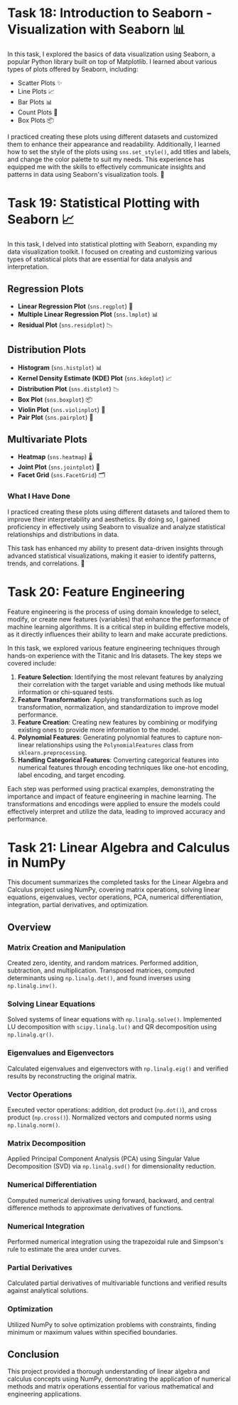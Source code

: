 # Task 18: Introduction to Seaborn - Visualization with Seaborn 📊

In this task, I explored the basics of data visualization using Seaborn, a popular Python library built on top of Matplotlib. I learned about various types of plots offered by Seaborn, including:

- Scatter Plots ✨
- Line Plots 📈
- Bar Plots 📊
- Count Plots 📑
- Box Plots 📦

I practiced creating these plots using different datasets and customized them to enhance their appearance and readability. Additionally, I learned how to set the style of the plots using `sns.set_style()`, add titles and labels, and change the color palette to suit my needs. This experience has equipped me with the skills to effectively communicate insights and patterns in data using Seaborn's visualization tools. 🎨

# Task 19: Statistical Plotting with Seaborn 📈

In this task, I delved into statistical plotting with Seaborn, expanding my data visualization toolkit. I focused on creating and customizing various types of statistical plots that are essential for data analysis and interpretation.

## Regression Plots
- **Linear Regression Plot** (`sns.regplot`) 📏
- **Multiple Linear Regression Plot** (`sns.lmplot`) 📊
- **Residual Plot** (`sns.residplot`) 📉

## Distribution Plots
- **Histogram** (`sns.histplot`) 📊
- **Kernel Density Estimate (KDE) Plot** (`sns.kdeplot`) 📈
- **Distribution Plot** (`sns.distplot`) 📉
- **Box Plot** (`sns.boxplot`) 📦
- **Violin Plot** (`sns.violinplot`) 🎻
- **Pair Plot** (`sns.pairplot`) 🔀

## Multivariate Plots
- **Heatmap** (`sns.heatmap`) 🌡️
- **Joint Plot** (`sns.jointplot`) 🔗
- **Facet Grid** (`sns.FacetGrid`) 🗂️

### What I Have Done
I practiced creating these plots using different datasets and tailored them to improve their interpretability and aesthetics. By doing so, I gained proficiency in effectively using Seaborn to visualize and analyze statistical relationships and distributions in data.

This task has enhanced my ability to present data-driven insights through advanced statistical visualizations, making it easier to identify patterns, trends, and correlations. 🎨

# Task 20: Feature Engineering

Feature engineering is the process of using domain knowledge to select, modify, or create new features (variables) that enhance the performance of machine learning algorithms. It is a critical step in building effective models, as it directly influences their ability to learn and make accurate predictions. 

In this task, we explored various feature engineering techniques through hands-on experience with the Titanic and Iris datasets. The key steps we covered include:

1. **Feature Selection**: Identifying the most relevant features by analyzing their correlation with the target variable and using methods like mutual information or chi-squared tests.
2. **Feature Transformation**: Applying transformations such as log transformation, normalization, and standardization to improve model performance.
3. **Feature Creation**: Creating new features by combining or modifying existing ones to provide more information to the model.
4. **Polynomial Features**: Generating polynomial features to capture non-linear relationships using the `PolynomialFeatures` class from `sklearn.preprocessing`.
5. **Handling Categorical Features**: Converting categorical features into numerical features through encoding techniques like one-hot encoding, label encoding, and target encoding.

Each step was performed using practical examples, demonstrating the importance and impact of feature engineering in machine learning. The transformations and encodings were applied to ensure the models could effectively interpret and utilize the data, leading to improved accuracy and performance.

# Task 21: Linear Algebra and Calculus in NumPy

This document summarizes the completed tasks for the Linear Algebra and Calculus project using NumPy, covering matrix operations, solving linear equations, eigenvalues, vector operations, PCA, numerical differentiation, integration, partial derivatives, and optimization.

## Overview

### Matrix Creation and Manipulation
Created zero, identity, and random matrices. Performed addition, subtraction, and multiplication. Transposed matrices, computed determinants using `np.linalg.det()`, and found inverses using `np.linalg.inv()`.

### Solving Linear Equations
Solved systems of linear equations with `np.linalg.solve()`. Implemented LU decomposition with `scipy.linalg.lu()` and QR decomposition using `np.linalg.qr()`.

### Eigenvalues and Eigenvectors
Calculated eigenvalues and eigenvectors with `np.linalg.eig()` and verified results by reconstructing the original matrix.

### Vector Operations
Executed vector operations: addition, dot product (`np.dot()`), and cross product (`np.cross()`). Normalized vectors and computed norms using `np.linalg.norm()`.

### Matrix Decomposition
Applied Principal Component Analysis (PCA) using Singular Value Decomposition (SVD) via `np.linalg.svd()` for dimensionality reduction.

### Numerical Differentiation
Computed numerical derivatives using forward, backward, and central difference methods to approximate derivatives of functions.

### Numerical Integration
Performed numerical integration using the trapezoidal rule and Simpson's rule to estimate the area under curves.

### Partial Derivatives
Calculated partial derivatives of multivariable functions and verified results against analytical solutions.

### Optimization
Utilized NumPy to solve optimization problems with constraints, finding minimum or maximum values within specified boundaries.

## Conclusion
This project provided a thorough understanding of linear algebra and calculus concepts using NumPy, demonstrating the application of numerical methods and matrix operations essential for various mathematical and engineering applications.
